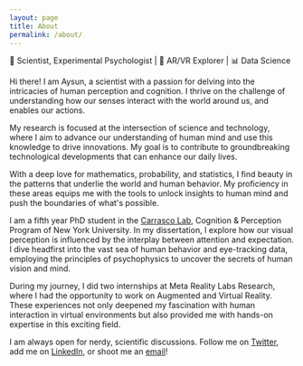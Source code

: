 ```yaml
---
layout: page
title: About
permalink: /about/
---
```


🧠 Scientist, Experimental Psychologist | 🚀 AR/VR Explorer | 📊 Data Science


Hi there! I am Aysun, a scientist with a passion for delving into the intricacies of human perception and cognition. I thrive on the challenge of understanding how our senses interact with the world around us, and enables our actions.

My research is focused at the intersection of science and technology, where I aim to advance our understanding of human mind and use this knowledge to drive innovations. My goal is to contribute to groundbreaking technological developments that can enhance our daily lives.

With a deep love for mathematics, probability, and statistics, I find beauty in the patterns that underlie the world and human behavior. My proficiency in these areas equips me with the tools to unlock insights to human mind and push the boundaries of what's possible.

I am a fifth year PhD student in the [Carrasco Lab][CarrascoLabLink], Cognition & Perception Program of New York University. In my dissertation, I explore how our visual perception is influenced by the  interplay between attention and expectation. I dive headfirst into the vast sea of human behavior and eye-tracking data, employing the principles of psychophysics to uncover the secrets of human vision and mind.

During my journey, I did two internships at Meta Reality Labs Research, where I had the opportunity to work on Augmented and Virtual Reality. These experiences not only deepened my fascination with human interaction in virtual environments but also provided me with hands-on expertise in this exciting field.

I am always open for nerdy, scientific discussions. Follow me on [Twitter][TwitterLink], add me on [LinkedIn][LinkedInLink], or shoot me an [email][emailLink]!

[CarrascoLabLink]: https://carrascolab.hosting.nyu.edu/
[TwitterLink]: https://twitter.com/aysunduyar/
[LinkedInLink]: https://www.linkedin.com/in/aysun-duyar/
[emailLink]: mailto:aysunduyar@gmail.com
